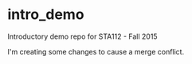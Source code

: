 # intro_demo
Introductory demo repo for STA112 - Fall 2015

I'm creating some changes to cause a merge conflict.
